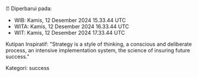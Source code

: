 ⏰ Diperbarui pada:
- WIB: Kamis, 12 Desember 2024 15.33.44 UTC
- WITA: Kamis, 12 Desember 2024 16.33.44 UTC
- WIT: Kamis, 12 Desember 2024 17.33.44 UTC

Kutipan Inspiratif:
"Strategy is a style of thinking, a conscious and deliberate process, an intensive implementation system, the science of insuring future success."


Kategori: success

